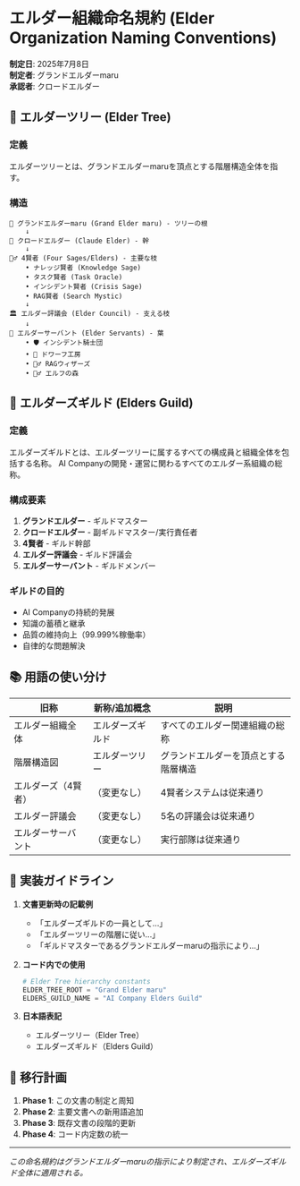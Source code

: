 # エルダー組織命名規約 (Elder Organization Naming Conventions)

**制定日**: 2025年7月8日  
**制定者**: グランドエルダーmaru  
**承認者**: クロードエルダー

## 🌳 エルダーツリー (Elder Tree)

### 定義
エルダーツリーとは、グランドエルダーmaruを頂点とする階層構造全体を指す。

### 構造
```
🌟 グランドエルダーmaru (Grand Elder maru) - ツリーの根
    ↓
🤖 クロードエルダー (Claude Elder) - 幹
    ↓
🧙‍♂️ 4賢者 (Four Sages/Elders) - 主要な枝
    • ナレッジ賢者 (Knowledge Sage)
    • タスク賢者 (Task Oracle)
    • インシデント賢者 (Crisis Sage)
    • RAG賢者 (Search Mystic)
    ↓
🏛️ エルダー評議会 (Elder Council) - 支える枝
    ↓
🤖 エルダーサーバント (Elder Servants) - 葉
    • 🛡️ インシデント騎士団
    • 🔨 ドワーフ工房
    • 🧙‍♂️ RAGウィザーズ
    • 🧝‍♂️ エルフの森
```

## 🏰 エルダーズギルド (Elders Guild)

### 定義
エルダーズギルドとは、エルダーツリーに属するすべての構成員と組織全体を包括する名称。
AI Companyの開発・運営に関わるすべてのエルダー系組織の総称。

### 構成要素
1. **グランドエルダー** - ギルドマスター
2. **クロードエルダー** - 副ギルドマスター/実行責任者
3. **4賢者** - ギルド幹部
4. **エルダー評議会** - ギルド評議会
5. **エルダーサーバント** - ギルドメンバー

### ギルドの目的
- AI Companyの持続的発展
- 知識の蓄積と継承
- 品質の維持向上（99.999%稼働率）
- 自律的な問題解決

## 📚 用語の使い分け

| 旧称 | 新称/追加概念 | 説明 |
|------|--------------|------|
| エルダー組織全体 | エルダーズギルド | すべてのエルダー関連組織の総称 |
| 階層構造図 | エルダーツリー | グランドエルダーを頂点とする階層構造 |
| エルダーズ（4賢者） | （変更なし） | 4賢者システムは従来通り |
| エルダー評議会 | （変更なし） | 5名の評議会は従来通り |
| エルダーサーバント | （変更なし） | 実行部隊は従来通り |

## 🎯 実装ガイドライン

1. **文書更新時の記載例**
   - 「エルダーズギルドの一員として...」
   - 「エルダーツリーの階層に従い...」
   - 「ギルドマスターであるグランドエルダーmaruの指示により...」

2. **コード内での使用**
   ```python
   # Elder Tree hierarchy constants
   ELDER_TREE_ROOT = "Grand Elder maru"
   ELDERS_GUILD_NAME = "AI Company Elders Guild"
   ```

3. **日本語表記**
   - エルダーツリー（Elder Tree）
   - エルダーズギルド（Elders Guild）

## 🔄 移行計画

1. **Phase 1**: この文書の制定と周知
2. **Phase 2**: 主要文書への新用語追加
3. **Phase 3**: 既存文書の段階的更新
4. **Phase 4**: コード内定数の統一

---

*この命名規約はグランドエルダーmaruの指示により制定され、エルダーズギルド全体に適用される。*